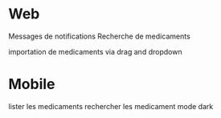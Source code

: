 # Web
Messages de notifications
Recherche de medicaments


importation de medicaments via drag and dropdown

# Mobile
lister les medicaments
rechercher les medicament
mode dark
